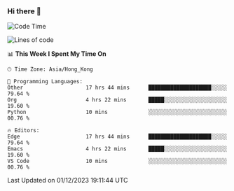 ### Hi there 👋

<!--
**nicehiro/nicehiro** is a ✨ _special_ ✨ repository because its `README.md` (this file) appears on your GitHub profile.

Here are some ideas to get you started:

- 🔭 I’m currently working on ...
- 🌱 I’m currently learning ...
- 👯 I’m looking to collaborate on ...
- 🤔 I’m looking for help with ...
- 💬 Ask me about ...
- 📫 How to reach me: ...
- 😄 Pronouns: ...
- ⚡ Fun fact: ...
-->

<!--START_SECTION:waka-->
![Code Time](http://img.shields.io/badge/Code%20Time-114%20hrs%2011%20mins-blue)

![Lines of code](https://img.shields.io/badge/From%20Hello%20World%20I%27ve%20Written-2.6%20million%20lines%20of%20code-blue)

📊 **This Week I Spent My Time On** 

```text
🕑︎ Time Zone: Asia/Hong_Kong

💬 Programming Languages: 
Other                    17 hrs 44 mins      ████████████████████░░░░░   79.64 % 
Org                      4 hrs 22 mins       █████░░░░░░░░░░░░░░░░░░░░   19.60 % 
Python                   10 mins             ░░░░░░░░░░░░░░░░░░░░░░░░░   00.76 % 

🔥 Editors: 
Edge                     17 hrs 44 mins      ████████████████████░░░░░   79.64 % 
Emacs                    4 hrs 22 mins       █████░░░░░░░░░░░░░░░░░░░░   19.60 % 
VS Code                  10 mins             ░░░░░░░░░░░░░░░░░░░░░░░░░   00.76 % 
```


 Last Updated on 01/12/2023 19:11:44 UTC
<!--END_SECTION:waka-->
